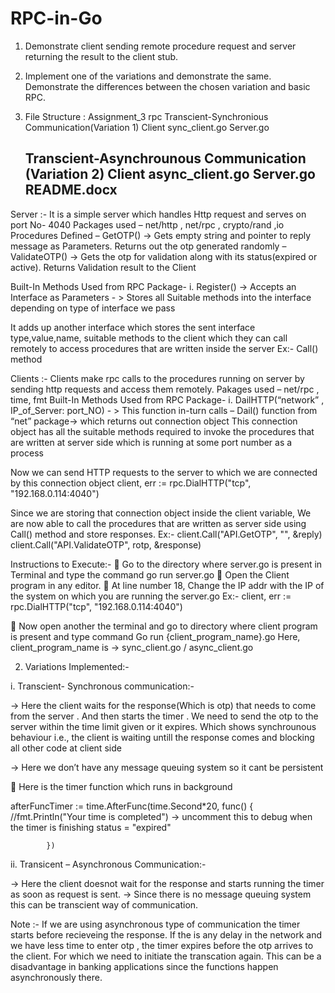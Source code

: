 # RPC-in-Go
1. Demonstrate client sending remote procedure request and server returning the result to the client stub. 
2. Implement one of the variations and demonstrate the same. Demonstrate the differences between the chosen variation and basic RPC.



1.	File Structure :
Assignment_3 rpc
	Transcient-Synchronious Communication(Variation 1)
		Client
			sync_client.go
		Server.go

	Transcient-Asynchrounous Communication (Variation 2)
		Client
			async_client.go
		Server.go
README.docx
	-------------------------------------------------------------------------------------------------------------------
Server :-
 It is a simple server which handles Http request and serves on port No- 4040
Packages used – net/http , net/rpc , crypto/rand ,io
Procedures Defined – GetOTP()	-> Gets empty string and pointer to reply message as Parameters. Returns out the otp generated randomly
– ValidateOTP() -> Gets the otp for validation along with its status(expired or   active). Returns Validation result to the Client

Built-In Methods Used from RPC Package- 
i.	Register() -> Accepts an Interface as Parameters - > Stores all Suitable methods into the interface depending on type of interface we pass



It adds up another interface which stores the sent interface type,value,name, suitable methods to the client which they can call remotely to access procedures that are written inside the server
Ex:- Call() method




Clients :-
Clients make rpc calls to the procedures running on server by sending http requests and access them remotely.
Pakages used – net/rpc , time, fmt
Built-In Methods Used from RPC Package-
i.	DailHTTP(“network” , IP_of_Server: port_NO) - >
This function in-turn calls – Dail() function from “net” package-> which returns out connection object
This connection object has all the suitable methods required to invoke the procedures that are written at server side which is running at some port number as a process


Now we can send HTTP requests to the server to which we are connected by this connection object
client, err := rpc.DialHTTP("tcp", "192.168.0.114:4040")

Since we are storing that connection object inside the client variable, We are now able to call the procedures that are written as server side using Call() method and store responses.
Ex:-
client.Call("API.GetOTP", "", &reply)
client.Call("API.ValidateOTP", rotp, &response)


Instructions to Execute:-
	Go to the directory where server.go is present in Terminal and type the command go run server.go
	Open the Client program in any editor.
	At line number 18, Change the IP addr with the IP of the system on which you are running the server.go
Ex:- client, err := rpc.DialHTTP("tcp", "192.168.0.114:4040")

	Now open another the terminal and go to directory where client program is present and type command
Go run {client_program_name}.go
Here, client_program_name is -> sync_client.go / async_client.go








2.	Variations Implemented:-

i.	Transcient- Synchronous communication:-

-> Here the client waits for the response(Which is otp) that needs to come from the server . And then starts the timer . We need to send the otp to the server within the time limit given or it expires.
Which shows synchrounous behaviour i.e., the client is waiting untill the response comes and blocking all other code at client side

-> Here we don’t have any message queuing system so it cant be persistent

	Here is the timer function which runs in background

 afterFuncTimer := 
                time.AfterFunc(time.Second*20, func() {
                //fmt.Println("Your time is completed")  -> uncomment this to debug when the timer is finishing
                status = "expired"
                
            })



 

ii.	Transicent – Asynchronous Communication:-

-> Here the client doesnot wait for the response and starts running the timer as soon as request is sent.
-> Since there is no message queuing system this can be transcient way of communication.


 


Note :-
If we are using asynchronous type of communication the timer starts before recieveing the response.
If the is any delay in the network and we have less time to enter otp , the timer expires before the otp arrives to the client. For which we need to initiate the transcation again.
This can be a disadvantage in banking applications since the functions happen asynchronously there.
